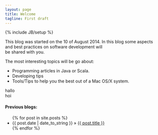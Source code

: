 ```yaml
---
layout: page
title: Welcome
tagline: First draft
---
```

{% include JB/setup %}


This blog was started on the 10 of August 2014.
In this blog some aspects and best practices on software development will  
be shared with you.

The most interesting topics will be go about:  

  * Programming articles in Java or Scala.
  * Developing tips
  * Tools/Tips to help you the best out of a Mac OS/X system.

hallo  
hoi

#### Previous blogs:

<ul class="posts">
  {% for post in site.posts %}
    <li><span>{{ post.date | date_to_string }}</span> &raquo; <a href="{{ BASE_PATH }}{{ post.url }}">{{ post.title }}</a></li>
  {% endfor %}
</ul>
